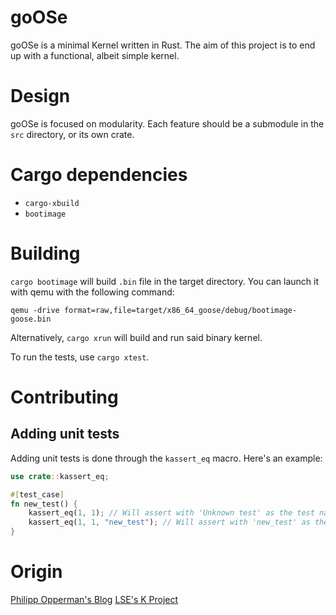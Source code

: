 # goOSe

goOSe is a minimal Kernel written in Rust. The aim of this project is to end up
with a functional, albeit simple kernel.

# Design

goOSe is focused on modularity. Each feature should be a submodule in the
`src` directory, or its own crate.

# Cargo dependencies

* `cargo-xbuild`
* `bootimage`

# Building

`cargo bootimage` will build `.bin` file in the target directory. You can
launch it with qemu with the following command:

`qemu -drive format=raw,file=target/x86_64_goose/debug/bootimage-goose.bin`

Alternatively, `cargo xrun` will build and run said binary kernel.

To run the tests, use `cargo xtest`.

# Contributing

## Adding unit tests

Adding unit tests is done through the `kassert_eq` macro. Here's an example:

```rust
use crate::kassert_eq;

#[test_case]
fn new_test() {
    kassert_eq(1, 1); // Will assert with 'Unknown test' as the test name
    kassert_eq(1, 1, "new_test"); // Will assert with 'new_test' as the test name
}
```

# Origin

[Philipp Opperman's Blog](https://os.phil-opp.com/)
[LSE's K Project](https://k.lse.epita.fr)
